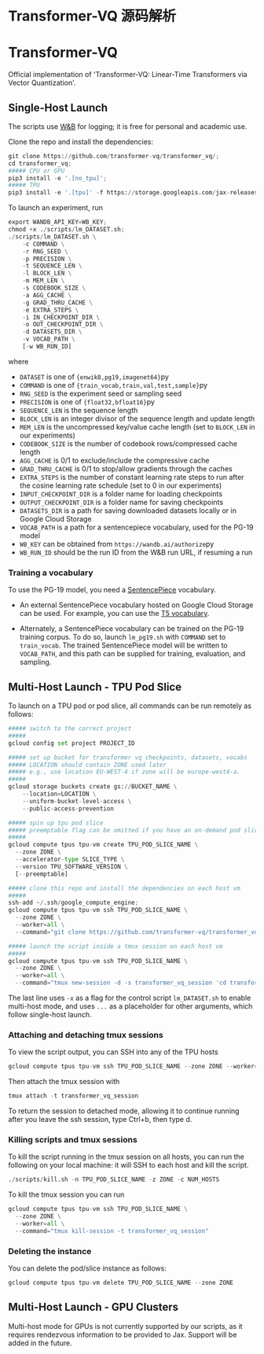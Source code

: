 # Transformer-VQ 源码解析

# Transformer-VQ

Official implementation of 'Transformer-VQ: Linear-Time Transformers via Vector Quantization'. 

## Single-Host Launch

The scripts use [W&B](https://wandb.ai/) for logging; it is free for personal and academic use.

Clone the repo and install the dependencies:
```py
git clone https://github.com/transformer-vq/transformer_vq/;
cd transformer_vq;
##### CPU or GPU
pip3 install -e '.[no_tpu]';
##### TPU
pip3 install -e '.[tpu]' -f https://storage.googleapis.com/jax-releases/libtpu_releases.html;
```

To launch an experiment, run
```py
export WANDB_API_KEY=WB_KEY;
chmod +x ./scripts/lm_DATASET.sh;
./scripts/lm_DATASET.sh \
    -c COMMAND \
    -r RNG_SEED \
    -p PRECISION \
    -t SEQUENCE_LEN \
    -l BLOCK_LEN \
    -m MEM_LEN \
    -s CODEBOOK_SIZE \
    -a AGG_CACHE \
    -g GRAD_THRU_CACHE \
    -e EXTRA_STEPS \
    -i IN_CHECKPOINT_DIR \
    -o OUT_CHECKPOINT_DIR \
    -d DATASETS_DIR \
    -v VOCAB_PATH \
    [-w WB_RUN_ID]
```
where 
- ```DATASET``` is one of ```{enwik8,pg19,imagenet64}```py
- ```COMMAND``` is one of ```{train_vocab,train,val,test,sample}```py
- ```RNG_SEED``` is the experiment seed or sampling seed
- ```PRECISION``` is one of ```{float32,bfloat16}```py
- ```SEQUENCE_LEN``` is the sequence length
- ```BLOCK_LEN``` is an integer divisor of the sequence length and update length
- ```MEM_LEN``` is the uncompressed key/value cache length (set to ```BLOCK_LEN``` in our experiments) 
- ```CODEBOOK_SIZE``` is the number of codebook rows/compressed cache length
- ```AGG_CACHE``` is 0/1 to exclude/include the compressive cache
- ```GRAD_THRU_CACHE``` is 0/1 to stop/allow gradients through the caches
- ```EXTRA_STEPS``` is the number of constant learning rate steps to run after the cosine learning rate schedule (set to 0 in our experiments)
- ```INPUT_CHECKPOINT_DIR``` is a folder name for loading checkpoints
- ```OUTPUT_CHECKPOINT_DIR``` is a folder name for saving checkpoints
- ```DATASETS_DIR``` is a path for saving downloaded datasets locally or in Google Cloud Storage
- ```VOCAB_PATH``` is a path for a sentencepiece vocabulary, used for the PG-19 model
- ```WB_KEY``` can be obtained from ```https://wandb.ai/authorize```py
- ```WB_RUN_ID``` should be the run ID from the W&B run URL, if resuming a run

### Training a vocabulary

To use the PG-19 model, you need a [SentencePiece](https://github.com/google/sentencepiece) vocabulary.

- An external SentencePiece vocabulary hosted on Google Cloud Storage can be used. For example, you can use the [T5 vocabulary](```gs://t5-data/vocabs/cc_all.32000.100extra/sentencepiece.model```).

- Alternately, a SentencePiece vocabulary can be trained on the PG-19 training corpus. To do so, launch ```lm_pg19.sh``` with ```COMMAND``` set to ```train_vocab```. The trained SentencePiece model will be written to ```VOCAB_PATH```, and this path can be supplied for training, evaluation, and sampling. 

## Multi-Host Launch - TPU Pod Slice

To launch on a TPU pod or pod slice, all commands can be run remotely as follows: 
```py
##### switch to the correct project
##### 
gcloud config set project PROJECT_ID

##### set up bucket for transformer vq checkpoints, datasets, vocabs
##### LOCATION should contain ZONE used later 
##### e.g., use location EU-WEST-4 if zone will be europe-west4-a.
#####
gcloud storage buckets create gs://BUCKET_NAME \
    --location=LOCATION \
    --uniform-bucket-level-access \
    --public-access-prevention 

##### spin up tpu pod slice
##### preemptable flag can be omitted if you have an on-demand pod slice
#####
gcloud compute tpus tpu-vm create TPU_POD_SLICE_NAME \
  --zone ZONE \
  --accelerator-type SLICE_TYPE \
  --version TPU_SOFTWARE_VERSION \
  [--preemptable]

##### clone this repo and install the dependencies on each host vm
##### 
ssh-add ~/.ssh/google_compute_engine;
gcloud compute tpus tpu-vm ssh TPU_POD_SLICE_NAME \
  --zone ZONE \
  --worker=all \
  --command="git clone https://github.com/transformer-vq/transformer_vq/; cd transformer_vq; pip3 install -e '.[tpu]' -f https://storage.googleapis.com/jax-releases/libtpu_releases.html"

##### launch the script inside a tmux session on each host vm
##### 
gcloud compute tpus tpu-vm ssh TPU_POD_SLICE_NAME \
  --zone ZONE \
  --worker=all \
  --command="tmux new-session -d -s transformer_vq_session 'cd transformer_vq; export WANDB_API_KEY=WB_KEY; chmod +x ./scripts/lm_DATASET.sh; ./scripts/lm_DATASET.sh -x ...; bash;'"
```

The last line uses ```-x``` as a flag for the control script ```lm_DATASET.sh``` to enable multi-host mode, and uses ```...``` as a placeholder for other arguments, which follow single-host launch.

### Attaching and detaching tmux sessions
To view the script output, you can SSH into any of the TPU hosts
```py
gcloud compute tpus tpu-vm ssh TPU_POD_SLICE_NAME --zone ZONE --worker=WORKER_ID
```
Then attach the tmux session with
```py
tmux attach -t transformer_vq_session
```
To return the session to detached mode, allowing it to continue running after you leave the ssh session, type Ctrl+b, then type d. 

### Killing scripts and tmux sessions

To kill the script running in the tmux session on all hosts, you can run the following on your local machine: it will SSH to each host and kill the script.

```py
./scripts/kill.sh -n TPU_POD_SLICE_NAME -z ZONE -c NUM_HOSTS
```

To kill the tmux session you can run
```py
gcloud compute tpus tpu-vm ssh TPU_POD_SLICE_NAME \
  --zone ZONE \
  --worker=all \
  --command="tmux kill-session -t transformer_vq_session" 
``` 

### Deleting the instance
You can delete the pod/slice instance as follows:
```py
gcloud compute tpus tpu-vm delete TPU_POD_SLICE_NAME --zone ZONE
```

## Multi-Host Launch - GPU Clusters

Multi-host mode for GPUs is not currently supported by our scripts, as it requires rendezvous information to be provided to Jax. Support will be added in the future. 
